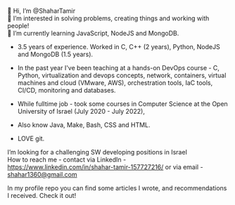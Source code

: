 👋 Hi, I’m @ShaharTamir  
👀 I’m interested in solving problems, creating things and working with people!  
🌱 I’m currently learning JavaScript, NodeJS and MongoDB.

- 3.5 years of experience. Worked in C, C++ (2 years), Python, NodeJS and MongoDB (1.5 years).
- In the past year I've been teaching at a hands-on DevOps course - C, Python, virtualization and devops concepts, 
network, containers, virtual machines and cloud (VMware, AWS), orchestration tools, IaC tools, CI/CD, monitoring and databases.

- While fulltime job - took some courses in Computer Science at the Open University of Israel (July 2020 - July 2022),
- Also know Java, Make, Bash, CSS and HTML.
- LOVE git.

I’m looking for a challenging SW developing positions in Israel  
How to reach me - 
      contact via LinkedIn - https://www.linkedin.com/in/shahar-tamir-157727216/
      or via email - shahar1360@gmail.com
      
In my profile repo you can find some articles I wrote, and recommendations I received. Check it out!


<!---
ShaharTamir/ShaharTamir is a ✨ special ✨ repository because its `README.md` (this file) appears on your GitHub profile.
You can click the Preview link to take a look at your changes.
--->
